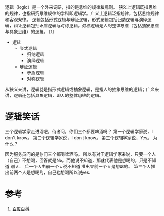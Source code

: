 

逻辑（logic）是一个外来词语，指的是思维的规律和规则。
狭义上逻辑既指思维的规律，也指研究思维规律的学科即逻辑学。广义上逻辑泛指规律，包括思维规律和客观规律。
逻辑包括形式逻辑与辩证逻辑，形式逻辑包括归纳逻辑与演绎逻辑，辩证逻辑包括矛盾逻辑与对称逻辑。对称逻辑是人的整体思维（包括抽象思维与具象思维）的逻辑。 [1] 

- 逻辑
    - 形式逻辑
        - 归纳逻辑
        - 演绎逻辑
    - 辩证逻辑
        - 矛盾逻辑
        - 对称逻辑

从狭义来讲，逻辑就是指形式逻辑或抽象逻辑，是指人的抽象思维的逻辑；广义来讲，逻辑还包括具象逻辑，即人的整体思维的逻辑。

# 逻辑笑话
三个逻辑学家走进酒吧，侍者问，你们三个都要啤酒吗？
第一个逻辑学家说，I don't know。
第二个逻辑学家说，I don't know。
第三个逻辑学家说，Yes。
为什么？

因为服务员问的是你们三个都喝啤酒吗。
所以有对于逻辑学家来说，只要一个人（自己）不想喝，回答就是No。而他说不知道，那就代表他是想喝的，只是不知道 别人。
后一个人由前一个人说不知道 推出来前一个人是想喝的。
第三个人推出前两个人是想喝的，自己也想喝所以说yes.

# 参考
1. [百度百科](https://baike.baidu.com/item/%E9%80%BB%E8%BE%91/543?fr=aladdin)